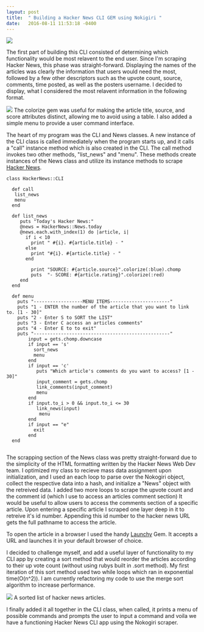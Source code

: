 ```yaml
---
layout: post
title:  " Building a Hacker News CLI GEM using Nokigiri "
date:   2016-08-11 11:53:18 -0400
---
```



   ![](https://s3.amazonaws.com/GoRoost-Heroku/wp-content/uploads/2014/08/hacker-news.jpg) 
	
The first part of building this CLI consisted of determining which functionality would be most relavent to the end user. Since I'm scraping Hacker News, this phase was straight-forward. Displaying the names of the articles was clearly the information that users would need the most, followed by a few other descriptors such as the upvote count, source, comments, time posted, as well as the posters username. I decided to display, what I considered the most relavent information in the following format. 

![](http://i.imgur.com/hwpQqsr.png)
The colorize gem was useful for making the article title, source, and score attributes distinct, allowing me to avoid using a table. I also added a simple menu to provide a user command interface.

The heart of my program was the CLI and News classes. A new instance of the CLI class is called immediately when the program starts up, and it calls a "call" instance method which is also created in the CLI. The call method invokes two other methods, "list_news" and "menu". These methods create instances of the News class and utilize its instance methods to scrape [Hacker News](https://news.ycombinator.com/).


```
class HackerNews::CLI

  def call
   list_news
   menu
  end

  def list_news
     puts "Today's Hacker News:"
     @news = HackerNews::News.today
     @news.each.with_index(1) do |article, i|
       if i < 10
         print " #{i}. #{article.title} - "
       else
         print "#{i}. #{article.title} - "
       end

         print "SOURCE: #{article.source}".colorize(:blue).chomp
         puts  "- SCORE: #{article.rating}".colorize(:red)
     end
  end

  def menu
    puts "------------------MENU ITEMS----------------------"
    puts "1 - ENTER the number of the article that you want to link to. [1 - 30]"
    puts "2 - Enter S to SORT the LIST"
    puts "3 - Enter C access an articles comments"
    puts "4 - Enter E to to exit"
    puts "--------------------------------------------------"
        input = gets.chomp.downcase
        if input == 's'
          sort_news
          menu
        end
        if input == 'c'
           puts "Which article's comments do you want to access? [1 - 30]"
           input_comment = gets.chomp
           link_comments(input_comment)
           menu
        end
        if input.to_i > 0 && input.to_i <= 30
           link_news(input)
            menu
        end
        if input == "e"
          exit
        end
  end
	
```

The scrapping section of the News class was pretty straight-forward due to the simplicity of the HTML formatting written by the Hacker News Web Dev team. I optimized my class to recieve mass data assignment upon initialization, and I used an each loop to parse over the Nokogiri object, collect the respective data into a hash, and initialize a "News" object with the retreived data. I added two more loops to scrape the upvote count and the comment id (which I use to access an articles comment section) It would be useful to allow users to access the comments section of a specific article. Upon entering a specific article I scraped one layer deep in it to retreive it's id number. Appending this id number to the hacker news URL gets the full pathname to access the article. 

To open the article in a browser I used the handy [Launchy](https://rubygems.org/gems/launchy/versions/2.4.3) Gem. It accepts a URL and launches it in your default browser of choice.


I decided to challenge myself, and add a useful layer of functionality to my CLI app by creating a sort method that would reorder the articles according to their up vote count (without using rubys built in .sort method). My first iteration of this sort method used two while loops which ran in exponential time(O(n^2)). I am currently refactoring my code to use the merge sort algorithm to increase performance. 

![](http://i.imgur.com/a1Pemwi.png)
A sorted list of hacker news articles.


I finally added it all together in the CLI class, when called, it prints a menu of possible commands and prompts the user to input a command and voila we have a functioning Hacker News CLI app using the Nokogiri scraper.    








